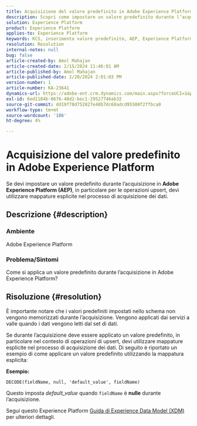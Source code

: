```yaml
---
title: Acquisizione del valore predefinito in Adobe Experience Platform
description: Scopri come impostare un valore predefinito durante l’acquisizione in Adobe Experience Platform. Utilizza le mappature esplicite nel processo di acquisizione dei dati.
solution: Experience Platform
product: Experience Platform
applies-to: Experience Platform
keywords: KCS, inserimento valore predefinito, AEP, Experience Platform, set di dati, nome campo
resolution: Resolution
internal-notes: null
bug: false
article-created-by: Amol Mahajan
article-created-date: 2/15/2024 11:46:01 AM
article-published-by: Amol Mahajan
article-published-date: 2/20/2024 2:01:03 PM
version-number: 1
article-number: KA-23641
dynamics-url: https://adobe-ent.crm.dynamics.com/main.aspx?forceUCI=1&pagetype=entityrecord&etn=knowledgearticle&id=3bca0ac5-f7cb-ee11-9079-6045bd006b25
exl-id: 6ed1184b-0676-40d2-bec1-29527746ab32
source-git-commit: dd19f78d752827e48b7dc68adcd95500f2ffbca0
workflow-type: tm+mt
source-wordcount: '186'
ht-degree: 4%

---
```


# Acquisizione del valore predefinito in Adobe Experience Platform


Se devi impostare un valore predefinito durante l’acquisizione in <b>Adobe Experience Platform (AEP)</b>, in particolare per le operazioni upsert, devi utilizzare mappature esplicite nel processo di acquisizione dei dati.

## Descrizione {#description}


### <b>Ambiente</b>

Adobe Experience Platform



### <b>Problema/Sintomi</b>

Come si applica un valore predefinito durante l’acquisizione in Adobe Experience Platform?


## Risoluzione {#resolution}


È importante notare che i valori predefiniti impostati nello schema non vengono memorizzati durante l’acquisizione. Vengono applicati dai servizi a valle quando i dati vengono letti dal set di dati.



Se durante l’acquisizione deve essere applicato un valore predefinito, in particolare nel contesto di operazioni di upsert, devi utilizzare mappature esplicite nel processo di acquisizione dei dati.
Di seguito è riportato un esempio di come applicare un valore predefinito utilizzando la mappatura esplicita:



<b>Esempio:</b>

`DECODE(fieldName, null, 'default_value', fieldName)`

Questo imposta *default_value* quando `fieldName` è <b>nulle</b> durante l’acquisizione.



Segui questo Experience Platform [Guida di Experience Data Model (XDM)](https://experienceleague.adobe.com/docs/experience-platform/xdm/ui/fields/overview.html) per ulteriori dettagli.
